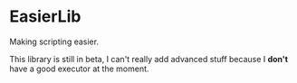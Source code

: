# EasierLib
Making scripting easier.

This library is still in beta, I can't really add advanced stuff because I **don't** have a good executor at the moment.
